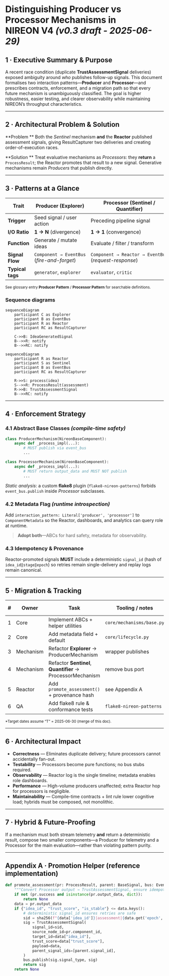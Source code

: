 # Distinguishing **Producer** vs **Processor** Mechanisms in NIREON V4 *(v0.3 draft - 2025-06-29)*

## 1 · Executive Summary & Purpose

A recent race condition (duplicate **TrustAssessmentSignal** deliveries) exposed ambiguity around *who* publishes follow-up signals.  This document formalises two interaction patterns—**Producer** and **Processor**—and prescribes contracts, enforcement, and a migration path so that every future mechanism is unambiguously classified.  The goal is higher robustness, easier testing, and clearer observability while maintaining NIREON’s throughput characteristics.

---

## 2 · Architectural Problem & Solution

\*\*Problem \*\* Both the *Sentinel* mechanism **and** the **Reactor** published assessment signals, giving ResultCapturer two deliveries and creating order-of-execution races.

\*\*Solution \*\* Treat evaluative mechanisms as *Processors*: they **return** a `ProcessResult`; the Reactor promotes that result to a new signal.  Generative mechanisms remain *Producers* that publish directly.

---

## 3 · Patterns at a Glance

| Trait            | **Producer (Explorer)**                    | **Processor (Sentinel / Quantifier)**                 |
| ---------------- | ------------------------------------------ | ----------------------------------------------------- |
| **Trigger**      | Seed signal / user action                  | Preceding pipeline signal                             |
| **I/O Ratio**    | **1 → N** (divergence)                     | **1 → 1** (convergence)                               |
| **Function**     | Generate / mutate ideas                    | Evaluate / filter / transform                         |
| **Signal Flow**  | `Component → EventBus` (*fire-and-forget*) | `Component → Reactor → EventBus` (*request-response*) |
| **Typical tags** | `generator`, `explorer`                    | `evaluator`, `critic`                                 |

<sup>See glossary entry **Producer Pattern** / **Processor Pattern** for searchable definitions.</sup>

### Sequence diagrams

```mermaid
sequenceDiagram
    participant C as Explorer
    participant B as EventBus
    participant R as Reactor
    participant RC as ResultCapturer

    C->>B: IdeaGeneratedSignal
    B-->>R: notify
    B-->>RC: notify
```

```mermaid
sequenceDiagram
    participant R as Reactor
    participant S as Sentinel
    participant B as EventBus
    participant RC as ResultCapturer

    R->>S: process(idea)
    S-->>R: ProcessResult(assessment)
    R->>B: TrustAssessmentSignal
    B-->>RC: notify
```

---

## 4 · Enforcement Strategy

### 4.1 Abstract Base Classes *(compile-time safety)*

```python
class ProducerMechanism(NireonBaseComponent):
    async def _process_impl(...):
        # MUST publish via event_bus
        ...

class ProcessorMechanism(NireonBaseComponent):
    async def _process_impl(...):
        # MUST return output_data and MUST NOT publish
        ...
```

*Static analysis*: a custom **flake8** plugin (`flake8-nireon-patterns`) forbids `event_bus.publish` inside *Processor* subclasses.

### 4.2 Metadata Flag *(runtime introspection)*

Add `interaction_pattern: Literal['producer', 'processor']` to `ComponentMetadata` so the Reactor, dashboards, and analytics can query role at runtime.

> **Adopt both**—ABCs for hard safety, metadata for observability.

### 4.3 Idempotency & Provenance

Reactor-promoted signals **MUST** include a deterministic `signal_id` (hash of `idea_id‖stage‖epoch`) so retries remain single-delivery and replay logs remain canonical.

---

## 5 · Migration & Tracking

| # | Owner     | Task                                                       | Tooling / notes           | Target date\* |
| - | --------- | ---------------------------------------------------------- | ------------------------- | ------------- |
| 1 | Core      | Implement ABCs + helper utilities                          | `core/mechanisms/base.py` | 2025-07-02    |
| 2 | Core      | Add metadata field + default                               | `core/lifecycle.py`       | 2025-07-02    |
| 3 | Mechanism | Refactor **Explorer** → ProducerMechanism                  | wrapper publishes         | 2025-07-03    |
| 4 | Mechanism | Refactor **Sentinel**, **Quantifier** → ProcessorMechanism | remove bus port           | 2025-07-04    |
| 5 | Reactor   | Add `promote_assessment()` + provenance hash               | see Appendix A            | 2025-07-04    |
| 6 | QA        | Add flake8 rule & conformance tests                        | `flake8-nireon-patterns`  | 2025-07-06    |

<sup>\*Target dates assume “T” = 2025-06-30 (merge of this doc).</sup>

---

## 6 · Architectural Impact

* **Correctness** — Eliminates duplicate delivery; future processors cannot accidentally fan-out.
* **Testability** — Processors become pure functions; no bus stubs required.
* **Observability** — Reactor log is the single timeline; metadata enables role dashboards.
* **Performance** — High-volume producers unaffected; extra Reactor hop for processors is negligible.
* **Maintainability** — Compile-time contracts + lint rule lower cognitive load; hybrids must be composed, not monolithic.

---

## 7 · Hybrid & Future-Proofing

If a mechanism must both stream telemetry **and** return a deterministic result, compose two smaller components—a Producer for telemetry and a Processor for the main evaluation—rather than violating pattern purity.

---

## Appendix A · Promotion Helper (reference implementation)

```python
def promote_assessment(pr: ProcessResult, parent: BaseSignal, bus: EventBus):
    """Convert Processor output → TrustAssessmentSignal, ensure idempotent ID."""
    if not (pr.success and isinstance(pr.output_data, dict)):
        return None
    data = pr.output_data
    if {"idea_id", "trust_score", "is_stable"} <= data.keys():
        # deterministic signal_id ensures retries are safe
        sid = sha256(f"{data['idea_id']}|assessment|{data.get('epoch', 0)}".encode()).hexdigest()
        sig = TrustAssessmentSignal(
            signal_id=sid,
            source_node_id=pr.component_id,
            target_id=data["idea_id"],
            trust_score=data["trust_score"],
            payload=data,
            parent_signal_ids=[parent.signal_id],
        )
        bus.publish(sig.signal_type, sig)
        return sig
    return None
```
